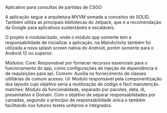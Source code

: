 Aplicativo para consultas de partidas de CSGO


A aplicação segue a arquitetura MVVM somada a conceitos do SOLID. 
Também utiliza as principais bibliotecas do Jetpack, que é a recomendação da Google para aplicativos sustentáveis e escaláveis. 

O projeto é modularizado, onde o módulo app somente tem a responsabilidade de inicializar a aplicação, na MainActivity também foi utilizada a nova splash screen nativa do Android, porém somente para o Android 12 ou superior. 

Módulos:
	Core: Responsável por fornecer recursos essenciais para o funcionamento do app, como configurações de injeção de dependência e de requisições para api.
	Comom: Auxilia no fornecimento de classes utilitárias de comum acesso.
	UI: Modulo responsável pela componentização dos layouts  cujo objetivo seria a reutilização de código e fácil manutenção.
	matches: Módulo da funcionalidade, separado por pacotes, data, di, presentation e Domain. Com o objetivo de separar responsabilidades por camadas, seguindo o princípio de responsabilidade única e também facilitando nos futuros testes unitários e integrados.
	
